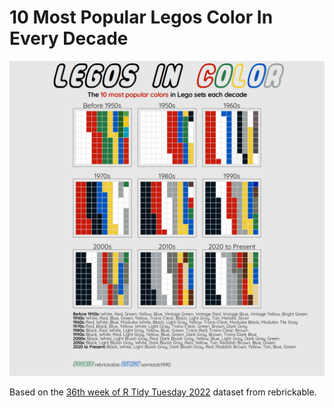 # 10 Most Popular Legos Color In Every Decade

<img src='https://github.com/samiaab1990/Data-Visualizations/blob/9ea4a875e7609df8c30557a39da844c0fc8c1876/Legos/legos_test.png'>

Based on the [36th week of R Tidy Tuesday 2022](https://github.com/rfordatascience/tidytuesday/blob/master/data/2022/2022-09-06/readme.md) dataset from rebrickable.
